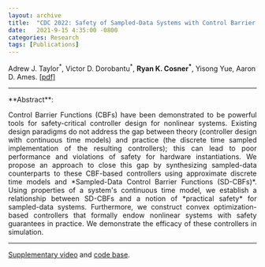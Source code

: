 ```yaml
---
layout: archive
title:  "CDC 2022: Safety of Sampled-Data Systems with Control Barrier Functions via Approximate Discrete Time Models"
date:   2021-9-15 4:35:00 -0800
categories: Research
tags: [Publications]
---
```

Adrew J. Taylor<sup>&#42;</sup>, Victor D. Dorobantu<sup>&#42;</sup>, **Ryan K. Cosner<sup>&#42;</sup>**, Yisong Yue, Aaron D. Ames. [[pdf]](https://arxiv.org/pdf/2203.11470.pdf)



<hr>
**Abstract**: 
<p align="justify"> 
Control Barrier Functions (CBFs) have been demonstrated to be powerful tools for safety-critical controller design for nonlinear systems. Existing design paradigms do not address the gap between theory (controller design with continuous time models) and practice (the discrete time sampled implementation of the resulting controllers); this can lead to poor performance and violations of safety for hardware instantiations.  We propose an approach to close this gap by synthesizing sampled-data counterparts to these CBF-based controllers using approximate discrete time models and *Sampled-Data Control Barrier Functions (SD-CBFs)*. Using properties of a system's continuous time model, we establish a relationship between SD-CBFs and a notion of *practical safety* for sampled-data systems. Furthermore, we construct convex optimization-based controllers that formally endow nonlinear systems with safety guarantees in practice. We demonstrate the efficacy of these controllers in simulation.
</p>
<hr> 

[Supplementary video](https://vimeo.com/690803272) and [code base](https://bit.ly/CBF-OP). 